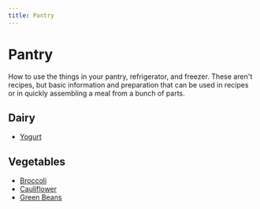 ```yaml
---
title: Pantry
---
```


# Pantry

How to use the things in your pantry, refrigerator, and freezer. These
aren't recipes, but basic information and preparation that can be used
in recipes or in quickly assembling a meal from a bunch of parts.

## Dairy

* [Yogurt](yogurt)

## Vegetables

* [Broccoli](broccoli)
* [Cauliflower](cauliflower)
* [Green Beans](green-beans)


